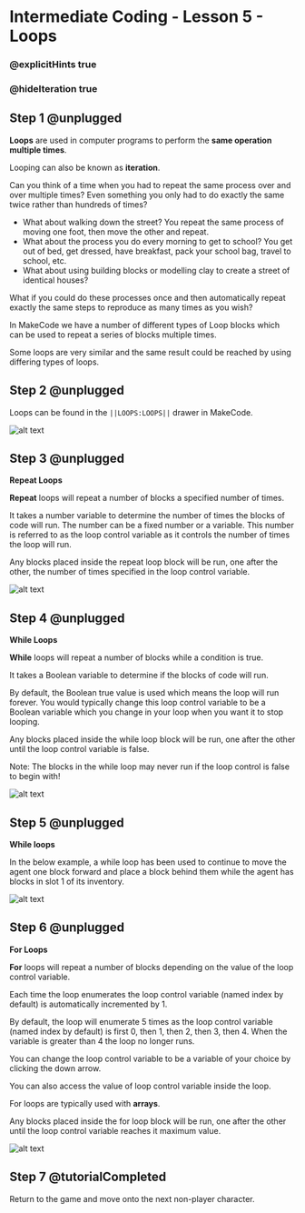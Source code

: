 # Intermediate Coding - Lesson 5 - Loops
### @explicitHints true
### @hideIteration true

## Step 1 @unplugged
**Loops** are used in computer programs to perform the **same operation multiple times**.

Looping can also be known as **iteration**.

Can you think of a time when you had to repeat the same process over and over multiple times? Even something you only had to do exactly the same twice rather than hundreds of times?

- What about walking down the street? You repeat the same process of moving one foot, then move the other and repeat.
- What about the process you do every morning to get to school? You get out of bed, get dressed, have breakfast, pack your school bag, travel to school, etc.  
- What about using building blocks or modelling clay to create a street of identical houses?

What if you could do these processes once and then automatically repeat exactly the same steps to reproduce as many times as you wish?

In MakeCode we have a number of different types of Loop blocks which can be used to repeat a series of blocks multiple times.

Some loops are very similar and the same result could be reached by using differing types of loops.


## Step 2 @unplugged
Loops can be found in the ``||LOOPS:LOOPS||`` drawer in MakeCode.

![alt text](https://intermediatev3.codingcredentials.com/Lesson5/5/images/1.jpg?raw=true "Loops")

## Step 3 @unplugged
**Repeat Loops**

**Repeat** loops will repeat a number of blocks a specified number of times.

It takes a number variable to determine the number of times the blocks of code will run. The number can be a fixed number or a variable. This number is referred to as the loop control variable as it controls the number of times the loop will run.

Any blocks placed inside the repeat loop block will be run, one after the other, the number of times specified in the loop control variable.

![alt text](https://intermediatev3.codingcredentials.com/Lesson5/5/images/2.png?raw=true "Loops")

## Step 4 @unplugged
**While Loops**

**While** loops will repeat a number of blocks while a condition is true.

It takes a Boolean variable to determine if the blocks of code will run.

By default, the Boolean true value is used which means the loop will run forever. You would typically change this loop control variable to be a Boolean variable which you change in your loop when you want it to stop looping.

Any blocks placed inside the while loop block will be run, one after the other until the loop control variable is false. 

Note: The blocks in the while loop may never run if the loop control is false to begin with!

![alt text](https://intermediatev3.codingcredentials.com/Lesson5/5/images/3.png?raw=true "Loops")

## Step 5 @unplugged
**While loops**

In the below example, a while loop has been used to continue to move the agent one block forward and place a block behind them while the agent has blocks in slot 1 of its inventory.

![alt text](https://intermediatev3.codingcredentials.com/Lesson5/5/images/4.png?raw=true "Loops")

## Step 6 @unplugged
**For Loops**

**For** loops will repeat a number of blocks depending on the value of the loop control variable.

Each time the loop enumerates the loop control variable (named index by default) is automatically incremented by 1.

By default, the loop will enumerate 5 times as the loop control variable (named index by default) is first 0, then 1, then 2, then 3, then 4. When the variable is greater than 4 the loop no longer runs.

You can change the loop control variable to be a variable of your choice by clicking the down arrow.

You can also access the value of loop control variable inside the loop.

For loops are typically used with **arrays**.

Any blocks placed inside the for loop block will be run, one after the other until the loop control variable reaches it maximum value.

![alt text](https://intermediatev3.codingcredentials.com/Lesson5/5/images/5.png?raw=true "Loops")

## Step 7 @tutorialCompleted
Return to the game and move onto the next non-player character.